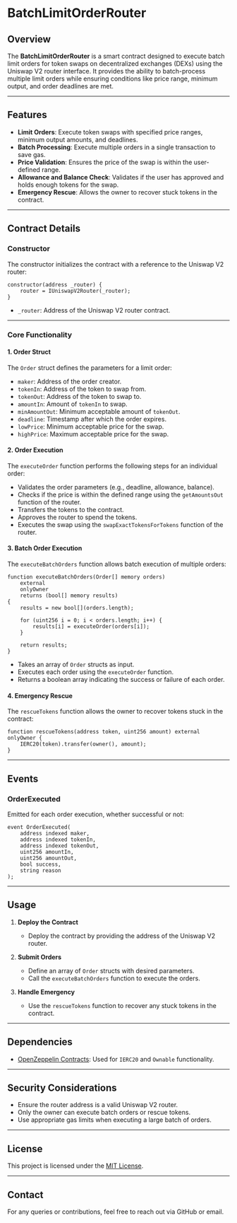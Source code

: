 # BatchLimitOrderRouter

## Overview

The **BatchLimitOrderRouter** is a smart contract designed to execute batch limit orders for token swaps on decentralized exchanges (DEXs) using the Uniswap V2 router interface. It provides the ability to batch-process multiple limit orders while ensuring conditions like price range, minimum output, and order deadlines are met.

---

## Features

- **Limit Orders**: Execute token swaps with specified price ranges, minimum output amounts, and deadlines.
- **Batch Processing**: Execute multiple orders in a single transaction to save gas.
- **Price Validation**: Ensures the price of the swap is within the user-defined range.
- **Allowance and Balance Check**: Validates if the user has approved and holds enough tokens for the swap.
- **Emergency Rescue**: Allows the owner to recover stuck tokens in the contract.

---

## Contract Details

### Constructor

The constructor initializes the contract with a reference to the Uniswap V2 router:

```solidity
constructor(address _router) {
    router = IUniswapV2Router(_router);
}
```

- `_router`: Address of the Uniswap V2 router contract.

---

### Core Functionality

#### 1. **Order Struct**

The `Order` struct defines the parameters for a limit order:

- `maker`: Address of the order creator.
- `tokenIn`: Address of the token to swap from.
- `tokenOut`: Address of the token to swap to.
- `amountIn`: Amount of `tokenIn` to swap.
- `minAmountOut`: Minimum acceptable amount of `tokenOut`.
- `deadline`: Timestamp after which the order expires.
- `lowPrice`: Minimum acceptable price for the swap.
- `highPrice`: Maximum acceptable price for the swap.

#### 2. **Order Execution**

The `executeOrder` function performs the following steps for an individual order:

- Validates the order parameters (e.g., deadline, allowance, balance).
- Checks if the price is within the defined range using the `getAmountsOut` function of the router.
- Transfers the tokens to the contract.
- Approves the router to spend the tokens.
- Executes the swap using the `swapExactTokensForTokens` function of the router.

#### 3. **Batch Order Execution**

The `executeBatchOrders` function allows batch execution of multiple orders:

```solidity
function executeBatchOrders(Order[] memory orders)
    external
    onlyOwner
    returns (bool[] memory results)
{
    results = new bool[](orders.length);

    for (uint256 i = 0; i < orders.length; i++) {
        results[i] = executeOrder(orders[i]);
    }

    return results;
}
```

- Takes an array of `Order` structs as input.
- Executes each order using the `executeOrder` function.
- Returns a boolean array indicating the success or failure of each order.

#### 4. **Emergency Rescue**

The `rescueTokens` function allows the owner to recover tokens stuck in the contract:

```solidity
function rescueTokens(address token, uint256 amount) external onlyOwner {
    IERC20(token).transfer(owner(), amount);
}
```

---

## Events

### OrderExecuted

Emitted for each order execution, whether successful or not:

```solidity
event OrderExecuted(
    address indexed maker,
    address indexed tokenIn,
    address indexed tokenOut,
    uint256 amountIn,
    uint256 amountOut,
    bool success,
    string reason
);
```

---

## Usage

1. **Deploy the Contract**
   - Deploy the contract by providing the address of the Uniswap V2 router.

2. **Submit Orders**
   - Define an array of `Order` structs with desired parameters.
   - Call the `executeBatchOrders` function to execute the orders.

3. **Handle Emergency**
   - Use the `rescueTokens` function to recover any stuck tokens in the contract.

---

## Dependencies

- [OpenZeppelin Contracts](https://github.com/OpenZeppelin/openzeppelin-contracts): Used for `IERC20` and `Ownable` functionality.

---

## Security Considerations

- Ensure the router address is a valid Uniswap V2 router.
- Only the owner can execute batch orders or rescue tokens.
- Use appropriate gas limits when executing a large batch of orders.

---

## License

This project is licensed under the [MIT License](LICENSE).

---

## Contact

For any queries or contributions, feel free to reach out via GitHub or email.